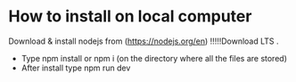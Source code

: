 # How to install on local computer 
Download & install nodejs from (https://nodejs.org/en) !!!!!Download LTS .

- Type npm install or npm i  (on the directory where all the files are stored) 
- After install type npm run dev
